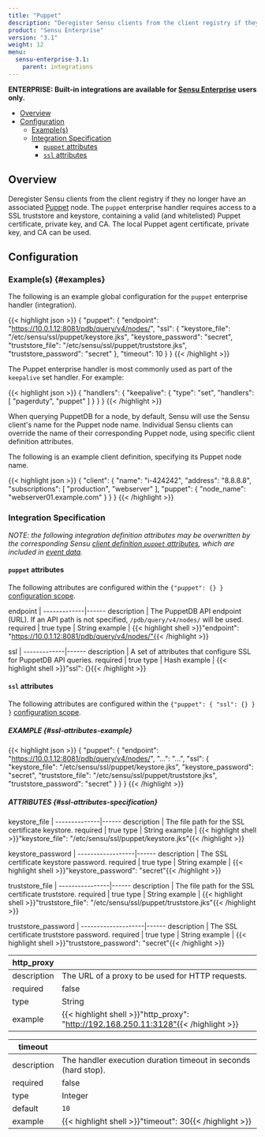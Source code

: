 ```yaml
---
title: "Puppet"
description: "Deregister Sensu clients from the client registry if they no longer have an associated Puppet node."
product: "Sensu Enterprise"
version: "3.1"
weight: 12
menu:
  sensu-enterprise-3.1:
    parent: integrations
---
```

**ENTERPRISE: Built-in integrations are available for [Sensu Enterprise][1]
users only.**

- [Overview](#overview)
- [Configuration](#configuration)
  - [Example(s)](#examples)
  - [Integration Specification](#integration-specification)
    - [`puppet` attributes](#puppet-attributes)
    - [`ssl` attributes](#ssl-attributes)

## Overview

Deregister Sensu clients from the client registry if they no longer have an
associated [Puppet][2] node. The `puppet` enterprise handler requires access to
a SSL truststore and keystore, containing a valid (and whitelisted) Puppet
certificate, private key, and CA. The local Puppet agent certificate, private
key, and CA can be used.

## Configuration

### Example(s) {#examples}

The following is an example global configuration for the `puppet` enterprise
handler (integration).

{{< highlight json >}}
{
  "puppet": {
    "endpoint": "https://10.0.1.12:8081/pdb/query/v4/nodes/",
    "ssl": {
      "keystore_file": "/etc/sensu/ssl/puppet/keystore.jks",
      "keystore_password": "secret",
      "truststore_file": "/etc/sensu/ssl/puppet/truststore.jks",
      "truststore_password": "secret"
    },
    "timeout": 10
  }
}
{{< /highlight >}}

The Puppet enterprise handler is most commonly used as part of the `keepalive`
set handler. For example:

{{< highlight json >}}
{
  "handlers": {
    "keepalive": {
      "type": "set",
      "handlers": [
        "pagerduty",
        "puppet"
      ]
    }
  }
}
{{< /highlight >}}

When querying PuppetDB for a node, by default, Sensu will use the Sensu client's
name for the Puppet node name. Individual Sensu clients can override the name of
their corresponding Puppet node, using specific client definition attributes.

The following is an example client definition, specifying its Puppet node name.

{{< highlight json >}}
{
  "client": {
    "name": "i-424242",
    "address": "8.8.8.8",
    "subscriptions": [
      "production",
      "webserver"
    ],
    "puppet": {
      "node_name": "webserver01.example.com"
    }
  }
}
{{< /highlight >}}

### Integration Specification

_NOTE: the following integration definition attributes may be overwritten by
the corresponding Sensu [client definition `puppet` attributes][3], which are
included in [event data][4]._

#### `puppet` attributes

The following attributes are configured within the `{"puppet": {} }`
[configuration scope][5].

endpoint     | 
-------------|------
description  | The PuppetDB API endpoint (URL). If an API path is not specified, `/pdb/query/v4/nodes/` will be used.
required     | true
type         | String
example      | {{< highlight shell >}}"endpoint": "https://10.0.1.12:8081/pdb/query/v4/nodes/"{{< /highlight >}}

ssl          | 
-------------|------
description  | A set of attributes that configure SSL for PuppetDB API queries.
required     | true
type         | Hash
example      | {{< highlight shell >}}"ssl": {}{{< /highlight >}}

#### `ssl` attributes

The following attributes are configured within the `{"puppet": { "ssl": {} } }`
[configuration scope][3].

##### EXAMPLE {#ssl-attributes-example}

{{< highlight json >}}
{
  "puppet": {
    "endpoint": "https://10.0.1.12:8081/pdb/query/v4/nodes/",
    "...": "...",
    "ssl": {
      "keystore_file": "/etc/sensu/ssl/puppet/keystore.jks",
      "keystore_password": "secret",
      "truststore_file": "/etc/sensu/ssl/puppet/truststore.jks",
      "truststore_password": "secret"
    }
  }
}
{{< /highlight >}}

##### ATTRIBUTES {#ssl-attributes-specification}

keystore_file | 
--------------|------
description   | The file path for the SSL certificate keystore.
required      | true
type          | String
example       | {{< highlight shell >}}"keystore_file": "/etc/sensu/ssl/puppet/keystore.jks"{{< /highlight >}}

keystore_password | 
------------------|------
description       | The SSL certificate keystore password.
required          | true
type              | String
example           | {{< highlight shell >}}"keystore_password": "secret"{{< /highlight >}}

truststore_file | 
----------------|------
description     | The file path for the SSL certificate truststore.
required        | true
type            | String
example         | {{< highlight shell >}}"truststore_file": "/etc/sensu/ssl/puppet/truststore.jks"{{< /highlight >}}

truststore_password | 
--------------------|------
description         | The SSL certificate truststore password.
required            | true
type                | String
example             | {{< highlight shell >}}"truststore_password": "secret"{{< /highlight >}}

http_proxy   | |
-------------|------
description  | The URL of a proxy to be used for HTTP requests.
required     | false
type         | String
example      | {{< highlight shell >}}"http_proxy": "http://192.168.250.11:3128"{{< /highlight >}}

timeout      | |
-------------|------
description  | The handler execution duration timeout in seconds (hard stop).
required     | false
type         | Integer
default      | `10`
example      | {{< highlight shell >}}"timeout": 30{{< /highlight >}}


[?]:  #
[1]:  /sensu-enterprise
[2]:  https://puppet.com?ref=sensu-enterprise
[3]:  /sensu-core/1.2/reference/clients#puppet-attributes
[4]:  /sensu-core/1.2/reference/events#event-data
[5]:  /sensu-core/1.2/reference/configuration#configuration-scopes
